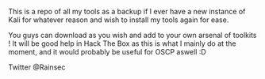 This is a repo of all my tools as a backup if I ever have a new instance of Kali for whatever reason and wish to install my tools again for ease.

You guys can download as you wish and add to your own arsenal of toolkits ! It will be good help in Hack The Box as this is what I mainly do
at the moment, and it would probably be useful for OSCP aswell :D 

Twitter @Rainsec
